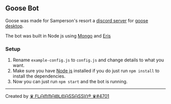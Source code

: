 ## Goose Bot
Goose was made for Samperson's resort a [discord server](https://discord.gg/xZFRmPT) for [goose desktop](https://samperson.itch.io/desktop-goose).

The bot was built in Node js using  [Mongo](https://www.mongodb.com/) and [Eris](https://abal.moe/Eris)

### Setup
1. Rename `example-config.js` to `config.js` and change details to what you want.
2. Make sure you have [Node js](https://nodejs.org/) installed if you do just run `npm install` to install the dependencies.
3. Now you can just run `npm start` and the bot is running.

___
Created by [♛ ᖴᒪᗩᙏᙏᗩᙖᒪᙓᗩSSᗩSSIᑎ® ♛#4701](https://github.com/flamableassassin)
